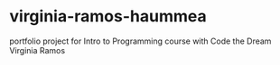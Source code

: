 # virginia-ramos-haummea
portfolio project for Intro to Programming course with Code the Dream
Virginia Ramos
